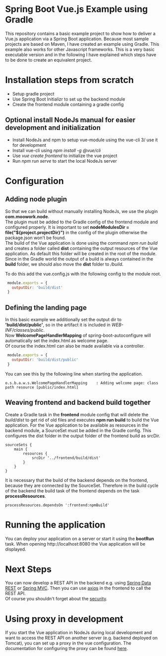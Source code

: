 # Spring Boot Vue.js Example using Gradle
This repository contains a basic example project to show how to deliver a Vue.js application via a Spring Boot application.
Because most sample projects are based on Maven, I have created an example using Gradle. This example also works
for other Javascript frameworks.
This is a very basic executable version and in the following I have explained which steps have to be 
done to create an equivalent project.

# Installation steps from scratch
* Setup gradle project
* Use Spring Boot Initializr to set up the backend module
* Create the frontend module containing a gradle config

## Optional install NodeJs manual for easier development and initialization
* Install NodeJs and npm to setup vue-module using the vue-cli 3/ use it for development
* Install vue-cli using *npm install -g @vue/cli*
* Use *vue create frontend* to initialize the vue project
* Run *npm run serve* to start the local NodeJs server
 
# Configuration

## Adding node plugin
So that we can build without manually installing NodeJs, we use the plugin **com.moowork.node**.  
The plugin must be added to the Gradle config of the frontend module and configured properly.
It is important to set **nodeModulesDir = file("${project.projectDir}")** in the config of the plugin otherwise the 
package.json won't be found.  
The build of the Vue application is done using the command *npm run build* and creates a folder called **dist** containing 
the output resources of the Vue application. As default this folder will be created in the root of the module.  
Since in the Gradle world the output of a build is always contained in the **build** folder, we should also move the 
**dist** folder to */build*.

 To do this add the vue.config.js with the following config to the module root.
```javascript
 module.exports = {
   outputDir: 'build/dist'
 }
```

## Defining the landing page
In this basic example we additionally set the output dir to **'build/dist/public'**, so in the artifact it is included in *WEB-INF/classes/public*.  
Now **WelcomePageHandlerMapping** of spring-boot-autoconfigure will automatically set the index.html as welcome page.  
Of course the index.html can also be made available via a controller.

```javascript
 module.exports = {
   outputDir: 'build/dist/public'
 }
```

You can see this by the following line when starting the application.
```text
o.s.b.a.w.s.WelcomePageHandlerMapping    : Adding welcome page: class path resource [public/index.html]
```

## Weaving frontend and backend build together
  
Create a Gradle task in the **frontend** module config that will delete the *build/dist* to get rid of old files and executes **npm run build** to build the Vue application. 
For the Vue application to be available as resources in the backend module, a SourceSet must be added in the Gradle config. 
This configures the dist folder in the output folder of the frontend build as srcDir.

```text
sourceSets {
    main {
        resources {
            srcDir '../frontend/build/dist'
        }
    }
}
```
 
It is necessary that the build of the backend depends on the frontend, because they are connected by the SourceSet. Therefore
in the build cycle of the backend the build task of the frontend depends on the task **processResources**.
```text
processResources.dependsOn ':frontend:npmBuild'
```

# Running the application
You can deploy your application on a server or start it using the **bootRun** task. When opening http://localhost:8080 the Vue application will be displayed. 

# Next Steps
You can now develop a REST API in the backend e.g. using [Spring Data REST](https://spring.io/projects/spring-data-rest) or [Spring MVC](https://spring.io/guides/tutorials/rest/).
Then you can use [axios](https://github.com/axios/axios) in the frontend to call the REST API.  
Of course you shouldn't forget about the [security](https://spring.io/projects/spring-security).

# Using proxy in development
If you start the Vue application in NodeJs during local development and want to access the REST API on another server 
(e.g. backend deployed on Tomcat), you can set up a proxy in the vue configuration. The documentation for configuring the 
proxy can be found [here](https://cli.vuejs.org/config/#devserver-proxy).
